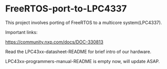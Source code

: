 # FreeRTOS-port-to-LPC4337
This project involves porting of  FreeRTOS to a multicore system(LPC4337).




Important links:

https://community.nxp.com/docs/DOC-330813


Read the LPC43xx-datasheet-README for brief intro of our hardware.

LPC43xx-programmers-manual-README is empty now, will update ASAP.
